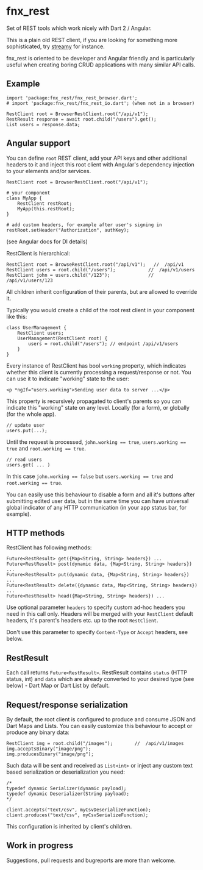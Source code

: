 # fnx_rest

Set of REST tools which work nicely with Dart 2 / Angular.

This is a plain old REST client, if you are looking for something more sophisticated,
try [streamy](https://pub.dartlang.org/packages/streamy) for instance.

fnx_rest is oriented to be developer and Angular friendly and is particularly useful
when creating boring CRUD applications with many similar API calls. 

## Example

    import 'package:fnx_rest/fnx_rest_browser.dart';
    # import 'package:fnx_rest/fnx_rest_io.dart'; (when not in a browser)       

    RestClient root = BrowserRestClient.root("/api/v1");        
    RestResult response = await root.child("/users").get();
    List users = response.data;
    
## Angular support

You can define `root` REST client, add your API keys and other additional headers to it
and inject this root client with Angular's dependency injection to your elements and/or services.
    
    RestClient root = BrowserRestClient.root("/api/v1");            
          
    # your component
    class MyApp {
        RestClient restRoot;
        MyApp(this.restRoot);        
    }
    
    # add custom headers, for example after user's signing in
    restRoot.setHeader("Authorization", authKey);       

(see Angular docs for DI details)     
    
RestClient is hierarchical:
    
    RestClient root = BrowseRestClient.root("/api/v1");   //  /api/v1
    RestClient users = root.child("/users");            //  /api/v1/users            
    RestClient john = users.child("/123");              //  /api/v1/users/123
    
All children inherit configuration of their parents, but are allowed
to override it.

Typically you would create a child of the root rest
client in your component like this:

    class UserManagement {
        RestClient users;
        UserManagement(RestClient root) {
            users = root.child("/users"); // endpoint /api/v1/users
        }
    }
    
Every instance of RestClient has bool `working` property, which indicates whether this client
is currently processing a request/response or not. You can use it to indicate "working"
state to the user:

    <p *ngIf="users.working">Sending user data to server ...</p>
    
This property is recursively propagated to client's parents so you can indicate
this "working" state on any level. Locally (for a form),
or globally (for the whole app).
     
    // update user     
    users.put(...);

Until the request is processed, `john.working == true`, `users.working == true` and `root.working == true`.

    // read users
    users.get( ... )

In this case `john.working == false` but `users.working == true` and `root.working == true`.

You can easily
use this behaviour to disable a form and all it's buttons after submitting edited
user data, but in the same time you can have universal
global indicator of any HTTP communication (in your app status bar, for example).

## HTTP methods

RestClient has following methods:

    Future<RestResult> get({Map<String, String> headers}) ...
    Future<RestResult> post(dynamic data, {Map<String, String> headers}) ...
    Future<RestResult> put(dynamic data, {Map<String, String> headers}) ...
    Future<RestResult> delete({dynamic data, Map<String, String> headers}) ...
    Future<RestResult> head({Map<String, String> headers}) ...
    
Use optional parameter `headers` to specify custom ad-hoc headers you need
in this call only. Headers will be merged with your `RestClient` default headers,
it's parent's headers etc. up to the root `RestClient`. 

Don't use this parameter to specify `Content-Type` or `Accept` headers, see below. 

## RestResult

Each call returns `Future<RestResult>`. RestResult contains `status` (HTTP status, int) 
and `data` which are already converted to your
desired type (see below) - Dart Map or Dart List by default. 

## Request/response serialization

By default, the root client is configured to produce and consume JSON and
Dart Maps and Lists.
You can easily customize this behaviour to accept or produce any binary data:
 
    RestClient img = root.child("/images");        //  /api/v1/images     
    img.acceptsBinary("image/png");
    img.producesBinary("image/png");
    
Such data will be sent and received as `List<int>` or
inject any custom text based serialization or deserialization you need:

    /*
    typedef dynamic Serializer(dynamic payload);
    typedef dynamic Deserializer(String payload);
    */

    client.accepts("text/csv", myCsvDeserializeFunction);
    client.produces("text/csv", myCsvSerializeFunction);
    
This configuration is inherited by client's children.                        
                
## Work in progress
                
Suggestions, pull requests and bugreports are more than welcome.                